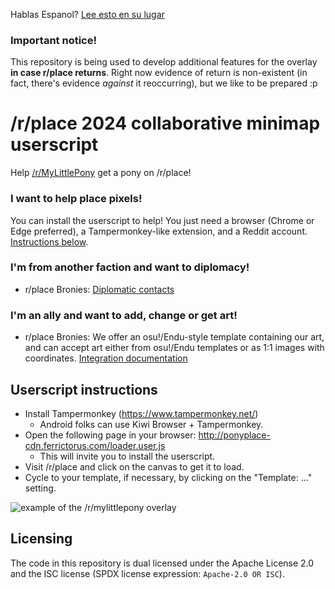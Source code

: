 Hablas Espanol? [Lee esto en su lugar](README.es.md)

### Important notice!
This repository is being used to develop additional features for the overlay **in case r/place returns**. Right now evidence of return is non-existent (in fact, there's evidence *against* it reoccurring), but we like to be prepared :p

# /r/place 2024 collaborative minimap userscript
Help [/r/MyLittlePony](https://reddit.com/r/mylittlepony) get a pony on /r/place!

### I want to help place pixels!

You can install the userscript to help! You just need a browser (Chrome or Edge preferred), a Tampermonkey-like extension, and a Reddit account. [Instructions below](README.md#userscript-instructions).

### I'm from another faction and want to diplomacy!

* r/place Bronies: [Diplomatic contacts](templates/mlp/integration.md#diplomatic-contacts)

### I'm an ally and want to add, change or get art!

* r/place Bronies: We offer an osu!/Endu-style template containing our art, and can accept art either from osu!/Endu templates or as 1:1 images with coordinates. [Integration documentation](templates/mlp/integration.md)

## Userscript instructions

* Install Tampermonkey (https://www.tampermonkey.net/)
  * Android folks can use Kiwi Browser + Tampermonkey.
* Open the following page in your browser: <http://ponyplace-cdn.ferrictorus.com/loader.user.js>
  * This will invite you to install the userscript.
* Visit /r/place and click on the canvas to get it to load.
* Cycle to your template, if necessary, by clicking on the "Template: ..." setting.

![example of the /r/mylittlepony overlay](https://i.imgur.com/gseABgb.png)

## Licensing

The code in this repository is dual licensed under the Apache License 2.0 and the ISC license (SPDX license expression: `Apache-2.0 OR ISC`).
